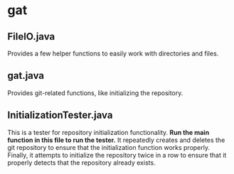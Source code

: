 # gat
## FileIO.java
Provides a few helper functions to easily work with directories and files.
## gat.java
Provides git-related functions, like initializing the repository.
## InitializationTester.java
This is a tester for repository initialization functionality. **Run the main function in this file to run the tester.** It repeatedly creates and deletes the git repository to ensure that the initialization function works properly. Finally, it attempts to initialize the repository twice in a row to ensure that it properly detects that the repository already exists.